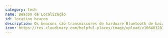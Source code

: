 ```yaml
---
category: tech
name: Beacon de Localização
id: location_beacon
description: Os beacons são transmissores de hardware Bluetooth de baixo consumo de energia (LE) que transmitem o seu identificador a dispositivos electrónicos portáteis próximos. A tecnologia permite que os smartphones, tablets e outros dispositivos executem acções quando estão muito próximos de um sinalizador.
icon: https://res.cloudinary.com/helpful-places/image/upload/v1664832813/dtpr-icons/tech/wave_bmvtme.svg
---
```

